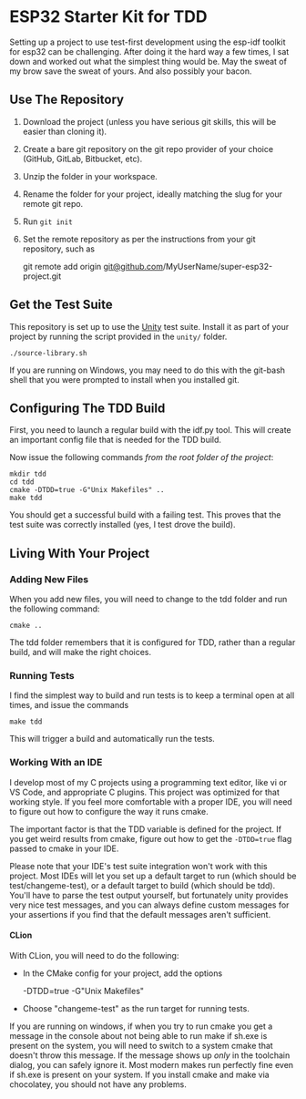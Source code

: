 # ESP32 Starter Kit for TDD

Setting up a project to use test-first development using the esp-idf toolkit
for esp32 can be challenging.  After doing it the hard way a few times, I sat
down and worked out what the simplest thing would be.  May the sweat of my brow
save the sweat of yours.  And also possibly your bacon.

## Use The Repository

1. Download the project (unless you have serious git skills, this will be easier than cloning it).


1. Create a bare git repository on the git repo provider of your choice (GitHub, GitLab, Bitbucket, etc).

1. Unzip the folder in your workspace.

1. Rename the folder for your project, ideally matching the slug for your remote git repo.

1. Run `git init`

1. Set the remote repository as per the instructions from your git repository, such as 

    git remote add origin git@github.com/MyUserName/super-esp32-project.git

## Get the Test Suite

This repository is set up to use the
[Unity](http://www.throwtheswitch.org/unity) test suite.  Install it as part of
your project by running the script provided in the `unity/` folder.

    ./source-library.sh

If you are running on Windows, you may need to do this with the git-bash shell
that you were prompted to install when you installed git.

## Configuring The TDD Build

First, you need to launch a regular build with the idf.py tool.  This will
create an important config file that is needed for the TDD build.

Now issue the following commands *from the root folder of the project*:

    
    mkdir tdd
    cd tdd
    cmake -DTDD=true -G"Unix Makefiles" ..
    make tdd

You should get a successful build with a failing test.  This proves that the
test suite was correctly installed (yes, I test drove the build).

## Living With Your Project


### Adding New Files

When you add new files, you will need to change to the tdd folder and run the
following command:

    cmake ..

The tdd folder remembers that it is configured for TDD, rather than a regular
build, and will make the right choices.

### Running Tests

I find the simplest way to build and run tests is to keep a terminal open at
all times, and issue the commands

    make tdd

This will trigger a build and automatically run the tests.


### Working With an IDE

I develop most of my C projects using a programming text editor, like vi or VS
Code, and appropriate C plugins.  This project was optimized for that working
style.  If you feel more comfortable with a proper IDE, you will need to figure
out how to configure the way it runs cmake.

The important factor is that the TDD variable is defined for the project.  If
you get weird results from cmake, figure out how to get the `-DTDD=true` flag
passed to cmake in your IDE.

Please note that your IDE's test suite integration won't work with this
project.  Most IDEs will let you set up a default target to run (which should
be test/changeme-test), or a default target to build (which should be tdd).
You'll have to parse the test output yourself, but fortunately unity provides
very nice test messages, and you can always define custom messages for your
assertions if you find that the default messages aren't sufficient.

#### CLion

With CLion, you will need to do the following:

* In the CMake config for your project, add the options

    -DTDD=true -G"Unix Makefiles"

* Choose "changeme-test" as the run target for running tests.

If you are running on windows, if when you try to run cmake you get a message
in the console about not being able to run make if sh.exe is present on the
system, you will need to switch to a system cmake that doesn't throw this
message.  If the message shows up *only* in the toolchain dialog, you can
safely ignore it.  Most modern makes run perfectly fine even if sh.exe is
present on your system.  If you install cmake and make via chocolatey, you
should not have any problems.

